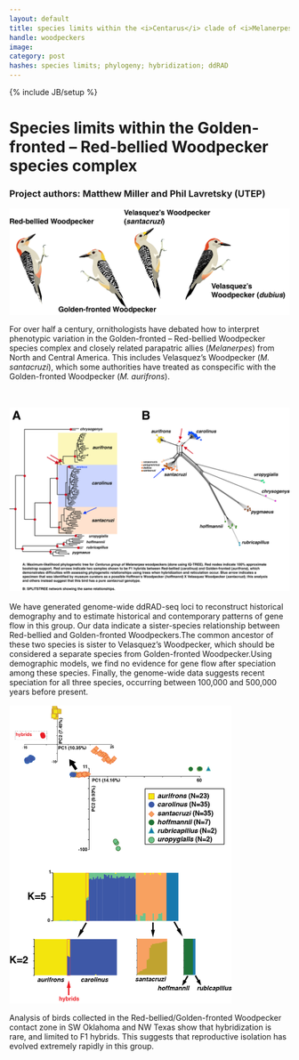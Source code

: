 ```yaml
---
layout: default
title: species limits within the <i>Centarus</i> clade of <i>Melanerpes</i> woodpeckers
handle: woodpeckers
image:
category: post
hashes: species limits; phylogeny; hybridization; ddRAD
---
```

{% include JB/setup %}

<div class="bigspacer"></div>

# Species limits within the Golden-fronted – Red-bellied Woodpecker species complex

### Project authors: Matthew Miller and Phil Lavretsky (UTEP)

<div class="bigspacer"></div>

<img src="/assets/images/projects/melanerpes009.png"  width="800">

<div class="bigspacer"></div>

For over half a century, ornithologists have debated how to interpret phenotypic variation in the Golden-fronted – Red-bellied Woodpecker species complex and closely related parapatric allies (<i>Melanerpes</i>) from North and Central America. This includes Velasquez’s Woodpecker (<i>M. santacruzi</i>), which some authorities have treated as conspecific with the Golden-fronted Woodpecker (<i>M. aurifrons</i>).  

<br />
<br />

<img src="/assets/images/projects/mel_phylo4.png"  width="800">

<br />
<br />
We have generated genome-wide ddRAD-seq loci to reconstruct historical demography and to estimate historical and contemporary patterns of gene flow in this group. Our data indicate a sister-species relationship between Red-bellied and Golden-fronted Woodpeckers.The common ancestor of these two species is sister to Velasquez’s Woodpecker, which should be considered a separate species from Golden-fronted Woodpecker.Using demographic models, we find no evidence for gene flow after speciation among these species. Finally, the genome-wide data suggests recent speciation for all three species, occurring between 100,000 and 500,000 years before present.
<br />
<br />

<img src="/assets/images/projects/mel_structure001.png"  width="400">

Analysis of birds collected in the Red-bellied/Golden-fronted Woodpecker contact zone in SW Oklahoma and NW Texas show that hybridization is rare, and limited to F1 hybrids. This suggests that reproductive isolation has evolved extremely rapidly in this group.  
